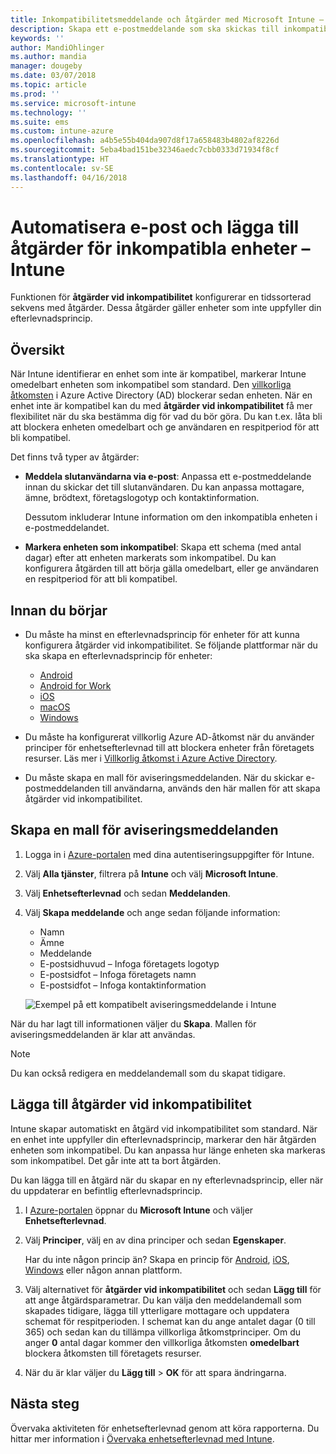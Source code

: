 ```yaml
---
title: Inkompatibilitetsmeddelande och åtgärder med Microsoft Intune – Azure | Microsoft Docs
description: Skapa ett e-postmeddelande som ska skickas till inkompatibla enheter. Lägg till åtgärder när en enhet har markerats som inkompatibel, t.ex. en respitperiod för att bli kompatibel, eller skapa ett schema som blockerar åtkomst tills enheten är kompatibel. Gör detta med Microsoft Intune i Azure.
keywords: ''
author: MandiOhlinger
ms.author: mandia
manager: dougeby
ms.date: 03/07/2018
ms.topic: article
ms.prod: ''
ms.service: microsoft-intune
ms.technology: ''
ms.suite: ems
ms.custom: intune-azure
ms.openlocfilehash: a4b5e55b404da907d8f17a658483b4802af8226d
ms.sourcegitcommit: 5eba4bad151be32346aedc7cbb0333d71934f8cf
ms.translationtype: HT
ms.contentlocale: sv-SE
ms.lasthandoff: 04/16/2018
---
```

# <a name="automate-email-and-add-actions-for-noncompliant-devices---intune"></a>Automatisera e-post och lägga till åtgärder för inkompatibla enheter – Intune

Funktionen för **åtgärder vid inkompatibilitet** konfigurerar en tidssorterad sekvens med åtgärder. Dessa åtgärder gäller enheter som inte uppfyller din efterlevnadsprincip. 

## <a name="overview"></a>Översikt
När Intune identifierar en enhet som inte är kompatibel, markerar Intune omedelbart enheten som inkompatibel som standard. Den [villkorliga åtkomsten](https://docs.microsoft.com/azure/active-directory/active-directory-conditional-access-azure-portal) i Azure Active Directory (AD) blockerar sedan enheten. När en enhet inte är kompatibel kan du med **åtgärder vid inkompatibilitet** få mer flexibilitet när du ska bestämma dig för vad du bör göra. Du kan t.ex. låta bli att blockera enheten omedelbart och ge användaren en respitperiod för att bli kompatibel.

Det finns två typer av åtgärder:

- **Meddela slutanvändarna via e-post**: Anpassa ett e-postmeddelande innan du skickar det till slutanvändaren. Du kan anpassa mottagare, ämne, brödtext, företagslogotyp och kontaktinformation.

    Dessutom inkluderar Intune information om den inkompatibla enheten i e-postmeddelandet.

- **Markera enheten som inkompatibel**: Skapa ett schema (med antal dagar) efter att enheten markerats som inkompatibel. Du kan konfigurera åtgärden till att börja gälla omedelbart, eller ge användaren en respitperiod för att bli kompatibel.

## <a name="before-you-begin"></a>Innan du börjar

- Du måste ha minst en efterlevnadsprincip för enheter för att kunna konfigurera åtgärder vid inkompatibilitet. Se följande plattformar när du ska skapa en efterlevnadsprincip för enheter:

  - [Android](compliance-policy-create-android.md)
  - [Android for Work](compliance-policy-create-android-for-work.md)
  - [iOS](compliance-policy-create-ios.md)
  - [macOS](compliance-policy-create-mac-os.md)
  - [Windows](compliance-policy-create-windows.md)

- Du måste ha konfigurerat villkorlig Azure AD-åtkomst när du använder principer för enhetsefterlevnad till att blockera enheter från företagets resurser. Läs mer i [Villkorlig åtkomst i Azure Active Directory](https://docs.microsoft.com/azure/active-directory/active-directory-conditional-access-azure-portal).

- Du måste skapa en mall för aviseringsmeddelanden. När du skickar e-postmeddelanden till användarna, används den här mallen för att skapa åtgärder vid inkompatibilitet.

## <a name="create-a-notification-message-template"></a>Skapa en mall för aviseringsmeddelanden

1. Logga in i [Azure-portalen](https://portal.azure.com) med dina autentiseringsuppgifter för Intune. 
2. Välj **Alla tjänster**, filtrera på **Intune** och välj **Microsoft Intune**.
3. Välj **Enhetsefterlevnad** och sedan **Meddelanden**. 
4. Välj **Skapa meddelande** och ange sedan följande information:

   - Namn
   - Ämne
   - Meddelande
   - E-postsidhuvud – Infoga företagets logotyp
   - E-postsidfot – Infoga företagets namn
   - E-postsidfot – Infoga kontaktinformation

   ![Exempel på ett kompatibelt aviseringsmeddelande i Intune](./media/actionsfornoncompliance-1.PNG)

När du har lagt till informationen väljer du **Skapa**. Mallen för aviseringsmeddelanden är klar att användas.

> [!NOTE]
> Du kan också redigera en meddelandemall som du skapat tidigare.

## <a name="add-actions-for-noncompliance"></a>Lägga till åtgärder vid inkompatibilitet

Intune skapar automatiskt en åtgärd vid inkompatibilitet som standard. När en enhet inte uppfyller din efterlevnadsprincip, markerar den här åtgärden enheten som inkompatibel. Du kan anpassa hur länge enheten ska markeras som inkompatibel. Det går inte att ta bort åtgärden.

Du kan lägga till en åtgärd när du skapar en ny efterlevnadsprincip, eller när du uppdaterar en befintlig efterlevnadsprincip. 

1. I [Azure-portalen](https://portal.azure.com) öppnar du **Microsoft Intune** och väljer **Enhetsefterlevnad**.
2. Välj **Principer**, välj en av dina principer och sedan **Egenskaper**. 

   Har du inte någon princip än? Skapa en princip för [Android](compliance-policy-create-android.md), [iOS](compliance-policy-create-ios.md), [Windows](compliance-policy-create-windows.md) eller någon annan plattform.

3. Välj alternativet för **åtgärder vid inkompatibilitet** och sedan **Lägg till** för att ange åtgärdsparametrar. Du kan välja den meddelandemall som skapades tidigare, lägga till ytterligare mottagare och uppdatera schemat för respitperioden. I schemat kan du ange antalet dagar (0 till 365) och sedan kan du tillämpa villkorliga åtkomstprinciper. Om du anger **0** antal dagar kommer den villkorliga åtkomsten **omedelbart** blockera åtkomsten till företagets resurser.

4. När du är klar väljer du **Lägg till** > **OK** för att spara ändringarna.

## <a name="next-steps"></a>Nästa steg
Övervaka aktiviteten för enhetsefterlevnad genom att köra rapporterna. Du hittar mer information i [Övervaka enhetsefterlevnad med Intune](device-compliance-monitor.md).
